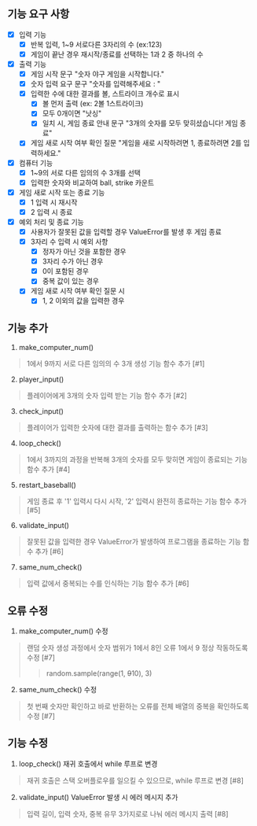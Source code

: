 ## 기능 요구 사항
- [X] 입력 기능
    - [X] 반복 입력, 1~9 서로다른 3자리의 수 (ex:123)
    - [X] 게임이 끝난 경우 재시작/종료를 선택하는 1과 2 중 하나의 수

- [X] 출력 기능
    - [X] 게임 시작 문구 "숫자 야구 게임을 시작합니다."
    - [X] 숫자 입력 요구 문구 "숫자를 입력해주세요 : "
    - [X] 입력한 수에 대한 결과를 볼, 스트라이크 개수로 표시
        - [X] 볼 먼저 출력 (ex: 2볼 1스트라이크)
        - [X] 모두 0개이면 "낫싱"
        - [X] 일치 시, 게임 종료 안내 문구 "3개의 숫자를 모두 맞히셨습니다! 게임 종료"
    - [X] 게임 새로 시작 여부 확인 질문 "게임을 새로 시작하려면 1, 종료하려면 2를 입력하세요."

- [X] 컴퓨터 기능
    - [X] 1~9의 서로 다른 임의의 수 3개를 선택
    - [X] 입력한 숫자와 비교하여 ball, strike 카운트

- [X] 게임 새로 시작 또는 종료 기능
    - [X] 1 입력 시 재시작
    - [X] 2 입력 시 종료

- [X] 예외 처리 및 종료 기능
    - [X] 사용자가 잘못된 값을 입력할 경우 ValueError를 발생 후 게임 종료
    - [X] 3자리 수 입력 시 예외 사항
        - [X] 정자가 아닌 것을 포함한 경우
        - [X] 3자리 수가 아닌 경우
        - [X] 0이 포함된 경우
        - [X] 중복 값이 있는 경우
    - [X] 게임 새로 시작 여부 확인 질문 시
        - [X] 1, 2 이외의 값을 입력한 경우

## 기능 추가
1. make_computer_num()
> 1에서 9까지 서로 다른 임의의 수 3개 생성 기능 함수 추가 [\#1]
2. player_input()
> 플레이어에게 3개의 숫자 입력 받는 기능 함수 추가 [\#2]
3. check_input()
> 플레이어가 입력한 숫자에 대한 결과를 출력하는 함수 추가 [\#3]
4. loop_check()
> 1에서 3까지의 과정을 반복해 3개의 숫자를 모두 맞히면 게임이 종료되는 기능 함수 추가 [\#4]
5. restart_baseball()
> 게임 종료 후 '1' 입력시 다시 시작, '2' 입력시 완전히 종료하는 기능 함수 추가 [\#5]
6. validate_input()
> 잘못된 값을 입력한 경우 ValueError가 발생하여 프로그램을 종료하는 기능 함수 추가 [\#6]
7. same_num_check()
> 입력 값에서 중복되는 수를 인식하는 기능 함수 추가 [\#6]

## 오류 수정
1. make_computer_num() 수정
> 랜덤 숫자 생성 과정에서 숫자 범위가 1에서 8인 오류 1에서 9 정상 작동하도록 수정 [\#7]
>> random.sample(range(1, ~~9~~10), 3) 
2. same_num_check() 수정
> 첫 번째 숫자만 확인하고 바로 반환하는 오류를 전체 배열의 중복을 확인하도록 수정 [\#7]

## 기능 수정
1. loop_check() 재귀 호출에서 while 루프로 변경
> 재귀 호출은 스택 오버플로우를 일으킬 수 있으므로, while 루프로 변경 [\#8]
2. validate_input() ValueError 발생 시 에러 메시지 추가
> 입력 길이, 입력 숫자, 중복 유무 3가지로로 나눠 에러 메시지 출력 [\#8]